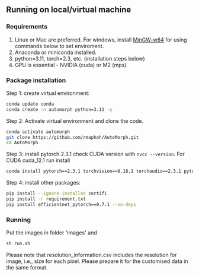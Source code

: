 ## Running on local/virtual machine

### Requirements

1. Linux or Mac are preferred. For windows, install [MinGW-w64](https://www.mingw-w64.org/) for using commands below to set enviroment.
2. Anaconda or miniconda installed.
3. python=3.11, torch=2.3, etc. (installation steps below)
4. GPU is essential -  NVIDIA (cuda) or M2 (mps).


### Package installation

Step 1: create virtual environment:
```bash
conda update conda
conda create -n automorph python=3.11 -y
```

Step 2: Activate virtual environment and clone the code.
```bash
conda activate automorph
git clone https://github.com/rmaphoh/AutoMorph.git
cd AutoMorph
```

Step 3: install pytorch 2.3.1
check CUDA version with ```nvcc --version```.
For CUDA cuda_12.1 run install 
```bash
conda install pytorch==2.3.1 torchvision==0.18.1 torchaudio==2.3.1 pytorch-cuda=12.1 -c pytorch -c nvidia -y
```

Step 4: install other packages:
```bash
pip install --ignore-installed certifi
pip install -r requirement.txt
pip install efficientnet_pytorch==0.7.1 --no-deps 
```

### Running

Put the images in folder 'images' and
```bash
sh run.sh
```

Please note that resolution_information.csv includes the resolution for image, i.e., size for each pixel. Please prepare it for the customised data in the same format.



